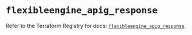 # `flexibleengine_apig_response`

Refer to the Terraform Registry for docs: [`flexibleengine_apig_response`](https://registry.terraform.io/providers/flexibleenginecloud/flexibleengine/1.46.0/docs/resources/apig_response).
